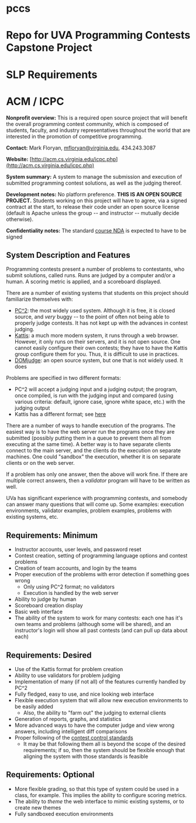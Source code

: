 # pccs

# Repo for UVA Programming Contests Capstone Project

# SLP Requirements

# ACM / ICPC

__Nonprofit overview:__ This is a required open source project that will benefit the overall programming contest community, which is composed of students, faculty, and industry representatives throughout the world that are interested in the promotion of competitive programming.

__Contact:__ Mark Floryan, mfloryan@virginia.edu, 434.243.3087

__Website:__ [http://acm.cs.virginia.edu/icpc.php](http://acm.cs.virginia.edu/icpc.php)

__System summary:__ A system to manage the submission and execution of submitted programming contest solutions, as well as the judging thereof.

__Development notes:__ No platform preference.  **THIS IS AN OPEN SOURCE PROJECT.**  Students working on this project will have to agree, via a signed contract at the start, to release their code under an open source license (default is Apache unless the group -- and instructor -- mutually decide otherwise).

__Confidentiality notes:__ The standard [course NDA](http://aaronbloomfield.github.io/slp/uva/legal.html) is expected to have to be signed


## System Description and Features

Programming contests present a number of problems to contestants, who submit solutions, called runs.  Runs are judged by a computer and/or a human.  A scoring metric is applied, and a scoreboard displayed.

There are a number of existing systems that students on this project should familiarize themselves with:

- [PC^2](http://pc2.ecs.csus.edu/): the most widely used system.  Although it is free, it is closed source, and *very* buggy -- to the point of often not being able to properly judge contests.  It has not kept up with the advances in contest judging.
- [Kattis](https://open.kattis.com/): a much more modern system, it runs through a web browser.  However, it only runs on their servers, and it is not open source.  One cannot easily configure their own contests; they have to have the Kattis group configure them for you.  Thus, it is difficult to use in practices.
- [DOMjudge](https://www.domjudge.org/): an open source system, but one that is not widely used.  It does 

Problems are specified in two different formats:

- PC^2 will accept a judging input and a judging output; the program, once compiled, is run with the judging input and compared (using various criteria: default, ignore case, ignore white space, etc.) with the judging output
- Kattis has a different format; see [here](https://github.com/Kattis/problemtools)

There are a number of ways to handle execution of the programs.  The easiest way is to have the web server run the programs once they are submitted (possibly putting them in a queue to prevent them all from executing at the same time).  A better way is to have separate clients connect to the main server, and the clients do the execution on separate machines.  One could "sandbox" the execution, whether it is on separate clients or on the web server.

If a problem has only one answer, then the above will work fine.  If there are multiple correct answers, then a *validator* program will have to be written as well.

UVa has significant experience with programming contests, and somebody can answer many questions that will come up.  Some examples: execution environments, validator examples, problem examples, problems with existing systems, etc.


## Requirements: Minimum

- Instructor accounts, user levels, and password reset
- Contest creation, setting of programming language options and contest problems
- Creation of team accounts, and login by the teams
- Proper execution of the problems with error detection if something goes wrong
  - Only using PC^2 format; no validators
  - Execution is handled by the web server
- Ability to judge by human
- Scoreboard creation display
- Basic web interface
- The ability of the system to work for many contests: each one has it's own teams and problems (although some will be shared), and an instructor's login will show all past contests (and can pull up data about each)


## Requirements: Desired

- Use of the Kattis format for problem creation
- Ability to use validators for problem judging
- Implementation of many (if not all) of the features currently handled by PC^2
- Fully fledged, easy to use, and nice looking web interface
- Flexible execution system that will allow new execution environments to be easily added
  - Also, the ability to "farm out" the judging to external clients
- Generation of reports, graphs, and statistics
- More advanced ways to have the computer judge and view wrong answers, including intelligent diff comparisons
- Proper following of the [contest control standards](https://clics.ecs.baylor.edu/index.php/Contest_Control_System)
  - It may be that following them all is beyond the scope of the desired requirements; if so, then the system should be flexible enough that aligning the system with those standards is feasible


## Requirements: Optional

- More flexible grading, so that this type of system could be used in a class, for example.  This implies the ability to configure scoring metrics.
- The ability to *theme* the web interface to mimic existing systems, or to create new themes
- Fully sandboxed execution environments
